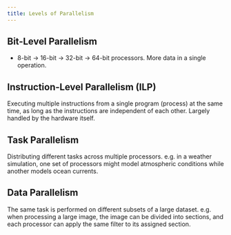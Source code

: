 ```yaml
---
title: Levels of Parallelism
---
```


## Bit-Level Parallelism
- 8-bit → 16-bit → 32-bit → 64-bit processors. More data in a single operation.

## Instruction-Level Parallelism (ILP)
Executing multiple instructions from a single program (process) at the same time, as long as the instructions are independent of each other.
Largely handled by the hardware itself.

## Task Parallelism
Distributing different tasks across multiple processors. e.g. in a weather simulation, one set of processors might model atmospheric conditions while another models ocean currents.

## Data Parallelism
The same task is performed on different subsets of a large dataset. e.g. when processing a large image, the image can be divided into sections, and each processor can apply the same filter to its assigned section.